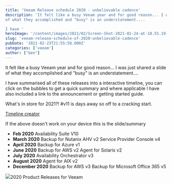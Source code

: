 ```yaml
---
title: 'Veeam Release schedule 2020 - unbelievable cadence' 
description: 'It felt like a busy Veeam year and for good reason... I was just shared a slide
of what they accomplished and "busy" is an understatement....

I have '
heroImage: '/content/images/2021/02/Screen-Shot-2021-02-24-at-10.55.19-AM.png'
slug: 'veeam-release-schedule-of-2020-unbelievable-cadence'
pubDate: '2021-02-23T21:55:58.000Z'
categories: ['veeam']
author: ["ben"]
---
```


It felt like a busy Veeam year and for good reason... I was just shared a slide of what they accomplished and "busy" is an understatement....  

I have summarised all of these releases into a interactive timeline, you can click on the bubbles to get a quick summary and where applicable I have also included a link to the announcement or getting started guide.

What's in store for 2021?! #v11 is days away so off to a cracking start.

[Timeline creator](https://time.graphics)

If the above doesn't work on your device this is the slide/summary

- **Feb 2020**
Availability Suite V10
- **March 2020**
Backup for Nutanix AHV v2
Service Provider Console v4
- **April 2020**
Backup for Azure v1
- **June 2020**
Backup for AWS v2
Agent for Solaris v2
- **July 2020**
Availability Orchestrator v3
- **August 2020**
Agent for AIX v2
- **December 2020**
Backup for AWS v3
Backup for Microsoft Office 365 v5

![](/content/images/2021/02/image-4.png)2020 Product Releases for Veeam

